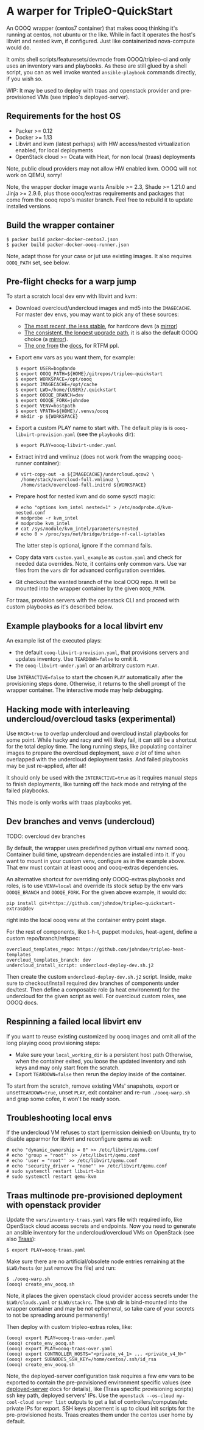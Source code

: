 # A warper for TripleO-QuickStart

An OOOQ wrapper (centos7 container) that makes oooq
thinking it's running at centos, not ubuntu or the like.
While in fact it operates the host's libvirt and nested
kvm, if configured. Just like containerized nova-compute
would do.

It omits shell scripts/featuresets/devmode from OOOQ/tripleo-ci
and only uses an inventory vars and playbooks. As these are
still glued by a shell script, you can as well invoke wanted
``ansible-playbook`` commands directly, if you wish so.

WIP: It may be used to deploy with traas and openstack provider
and pre-provisioned VMs (see tripleo's deployed-server).

## Requirements for the host OS

* Packer >= 0.12
* Docker >= 1.13
* Libvirt and kvm (latest perhaps) with HW access/nested
  virtualization enabled, for local deployments
* OpenStack cloud >= Ocata with Heat, for non local (traas) deployments

Note, public cloud providers may not allow HW enabled kvm. OOOQ
will not work on QEMU, sorry!

Note, the wrapper docker image wants Ansible >= 2.3, Shade >= 1.21.0
and Jinja >= 2.9.6, plus those oooq/extras requirements and packages
that come from the oooq repo's master branch. Feel free to rebuild it
to update installed versions.

## Build the wrapper container
```
$ packer build packer-docker-centos7.json
$ packer build packer-docker-oooq-runner.json
```
Note, adapt those for your case or jut use existing images. It also requires
``OOOQ_PATH`` set, see below.

## Pre-flight checks for a warp jump

To start a scratch local dev env with libvirt and kvm:

* Download overcloud/undercloud images and md5 into the ``IMAGECACHE``.
  For master dev envs, you may want to pick any of these sources:
  * [The most recent, the less stable](http://artifacts.ci.centos.org/rdo/images/master/delorean/current-tripleo/testing/),
    for hardcore devs (a [mirror](https://images.rdoproject.org/master/delorean/current-tripleo/testing/))
  * [The consistent, the longest upgrade path](http://artifacts.ci.centos.org/rdo/images/master/delorean/consistent/),
    it is also the default OOOQ choice (a [mirror](https://images.rdoproject.org/master/delorean/consistent/)).
  * [The one from](https://buildlogs.centos.org/centos/7/cloud/x86_64/tripleo_images/master/delorean/) the
    [docs](http://tripleo.org/basic_deployment/basic_deployment_cli.html), for RTFM ppl.
* Export env vars as you want them, for example:
  ```
  $ export USER=bogdando
  $ export OOOQ_PATH=${HOME}/gitrepos/tripleo-quickstart
  $ export WORKSPACE=/opt/oooq
  $ export IMAGECACHE=/opt/cache
  $ export LWD=/home/{USER}/.quickstart
  $ export OOOQE_BRANCH=dev
  $ export OOOQE_FORK=johndoe
  $ export VENV=hostpath
  $ export VPATH=${HOME}/.venvs/oooq
  # mkdir -p ${WORKSPACE}
  ```
* Export a custom PLAY name to start with. The default play is
  is ``oooq-libvirt-provision.yaml`` (see the `playbooks` dir):
  ```
  $ export PLAY=oooq-libvirt-under.yaml
  ```
* Extract initrd and vmlinuz (does not work from the
  wrapping oooq-runner container):
  ```
  # virt-copy-out -a ${IMAGECACHE}/undercloud.qcow2 \
    /home/stack/overcloud-full.vmlinuz \
    /home/stack/overcloud-full.initrd ${WORKSPACE}
  ```
* Prepare host for nested kvm and do some sysctl magic:
  ```
  # echo "options kvm_intel nested=1" > /etc/modprobe.d/kvm-nested.conf
  # modprobe -r kvm_intel
  # modprobe kvm_intel
  # cat /sys/module/kvm_intel/parameters/nested
  # echo 0 > /proc/sys/net/bridge/bridge-nf-call-iptables
  ```
  The latter step is optional, ignore if the command fails.

* Copy data vars ``custom.yaml_example`` as ``custom.yaml`` and check for
  needed data overrides. Note, it contains only common vars. Use var files
  from the ``vars`` dir for advanced configuration overrides.
* Git checkout the wanted branch of the local OOQ repo. It will be mounted
  into the wrapper container by the given ``OOOQ_PATH``.

For traas, provision servers with the openstack CLI and proceed with custom
playbooks as it's described below.

## Example playbooks for a local libvirt env

An example list of the executed plays:
* the default ``oooq-libvirt-provision.yaml``, that provisions servers and
  updates inventory. Use ``TEARDOWN=false`` to omit it.
* the ``oooq-libvirt-under.yaml`` or an arbitrary custom ``PLAY``.

Use ``INTERACTIVE=false`` to start the chosen ``PLAY`` automatically after the
provisioning steps done. Otherwise, it returns to the shell prompt of the
wrapper container. The interactive mode may help debugging.

## Hacking mode with interleaving undercloud/overcloud tasks (experimental)

Use ``HACK=true`` to overlap undercloud and overcloud install playbooks for some
point. While hacky and racy and will likely fail, it can still be a shortcut for
the total deploy time. The long running steps, like populating container images
to prepare the overcloud deployment, save *a lot* of time when overlapped with
the undercloud deployment tasks. And failed playbooks may be just re-applied,
after all!

It should only be used with the ``INTERACTIVE=true`` as it requires manual
steps to finish deployments, like turning off the hack mode and retrying of the
failed playbooks.

This mode is only works with traas playbooks yet.

## Dev branches and venvs (undercloud)

TODO: overcloud dev branches

By default, the wrapper uses predefined python virtual env named oooq.
Container build time, upstream dependencies are installed into it.
If you want to mount in your custom venv, configure as in the example
above. That env must contain at least oooq and oooq-extras dependencies.

An alternative shortcut for overriding only OOOQ-extras playbooks and roles,
is to use ``VENV=local`` and override its stock setup by the env vars
``OOOQE_BRANCH`` and ``OOOQE_FORK``. For the given above example, it would do:
```
pip install git+https://github.com/johndoe/tripleo-quickstart-extras@dev
```
right into the local oooq venv at the container entry point stage.


For the rest of components, like t-h-t, puppet modules, heat-agent,
define a custom repo/branch/refspec:
```
overcloud_templates_repo: https://github.com/johndoe/tripleo-heat-templates
overcloud_templates_branch: dev
undercloud_install_script: undercloud-deploy-dev.sh.j2
```
Then create the custom ``undercloud-deploy-dev.sh.j2`` script.
Inside, make sure to checkout/install required dev branches of components under
dev/test. Then define a composable role (a heat environemnt) for the undercloud
for the given script as well. For overcloud custom roles, see OOOQ docs.

## Respinning a failed local libvirt env

If you want to reuse existing customized by oooq images and omit
all of the long playing oooq provisioning steps:
* Make sure your ``local_working_dir`` is a persistent host path
  Otherwise, when the container exited, you loose the updated
  inventory and ssh keys and may only start from the scratch.
* Export ``TEARDOWN=false`` then rerun the deploy inside of the
  container.

To start from the scratch, remove existing VMs' snapshots, export or
unset``TEARDOWN=true``, unset ``PLAY``, exit container and re-run
``./oooq-warp.sh`` and grap some cofee, it won't be ready soon.

## Troubleshooting local envs

If the undercloud VM refuses to start (permission deinied) on Ubuntu, try
to disable apparmor for libvirt and reconfigure qemu as well:
```
# echo "dynamic_ownership = 0" >> /etc/libvirt/qemu.conf
# echo 'group = "root"' >> /etc/libvirt/qemu.conf
# echo 'user = "root"' >> /etc/libvirt/qemu.conf
# echo 'security_driver = "none"' >> /etc/libvirt/qemu.conf
# sudo systemctl restart libvirt-bin
# sudo systemctl restart qemu-kvm
```

## Traas multinode pre-provisioned deployment with openstack provider

Update the ``vars/inventory-traas.yaml`` vars file with required info, like
OpenStack cloud access secrets and endpoints. Now you need to generate an
ansible inventory for the undercloud/overcloud VMs on OpenStack (see
also [Traas](https://github.com/bogdando/traas)):
```
$ export PLAY=oooq-traas.yaml
```
Make sure there are no artificial/obsolete node entries remaining at the
``$LWD/hosts`` (or just remove the file) and run:
```
$ ./oooq-warp.sh
(oooq) create_env_oooq.sh
```
Note, it places the given openstack cloud provider access secrets under the
``$LWD/clouds.yaml`` or ``$LWD/stackrc``. The ``$LWD`` dir is bind-mounted
into the wrapper container and may be not ephemeral, so take care of your
secrets to not be spreading around permanently!

Then deploy with custom tripleo-extras roles, like:
```
(oooq) export PLAY=oooq-traas-under.yaml
(oooq) create_env_oooq.sh
(oooq) export PLAY=oooq-traas-over.yaml
(oooq) export CONTROLLER_HOSTS="<private_v4_1> ... <private_v4_N>"
(oooq) export SUBNODES_SSH_KEY=/home/centos/.ssh/id_rsa
(oooq) create_env_oooq.sh
```
Note, the deployed-server configuration task requires a few env vars to be
exported to contain the pre-provisioned environment specific values (see
[deployed-server](https://docs.openstack.org/developer/tripleo-docs/advanced_deployment/deployed_server.html)
docs for details), like (Traas specific provisioning scripts) ssh key path,
deployed servers' IPs.
Use the ``openstack --os-cloud my-cool-cloud server list`` outputs to get
a list of controllers/computes/etc private IPs for export.
SSH keys placement is up to cloud init scripts for the pre-provisioned hosts.
Traas creates them under the centos user home by default.
